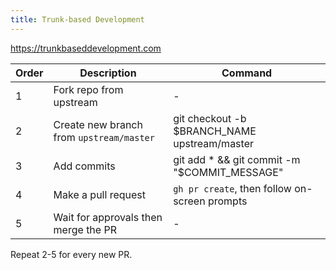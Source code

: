 ```yaml
---
title: Trunk-based Development
---
```


https://trunkbaseddevelopment.com

| Order | Description                              | Command                                       |
| ----- | ---------------------------------------- | --------------------------------------------- |
| 1     | Fork repo from upstream                  | -                                             |
| 2     | Create new branch from `upstream/master` | git checkout -b $BRANCH_NAME upstream/master  |
| 3     | Add commits                              | git add * && git commit -m "$COMMIT_MESSAGE"  |
| 4     | Make a pull request                      | `gh pr create`, then follow on-screen prompts |
| 5     | Wait for approvals then merge the PR     | -                                             |

Repeat 2-5 for every new PR.
